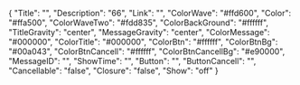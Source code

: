 {
  "Title": "",
  "Description": "66",
  "Link": "",
  "ColorWave": "#ffd600",
  "Color": "#ffa500",
  "ColorWaveTwo": "#fdd835",
  "ColorBackGround": "#ffffff",
  "TitleGravity": "center",
  "MessageGravity": "center",
  "ColorMessage": "#000000",
  "ColorTitle": "#000000",
  "ColorBtn": "#ffffff",
  "ColorBtnBg": "#00a043",
  "ColorBtnCancell": "#ffffff",
  "ColorBtnCancellBg": "#e90000",
  "MessageID": "",
  "ShowTime": "",
  "Button": "",
  "ButtonCancell": "",
  "Cancellable": "false",
  "Closure": "false",
  "Show": "off"
}